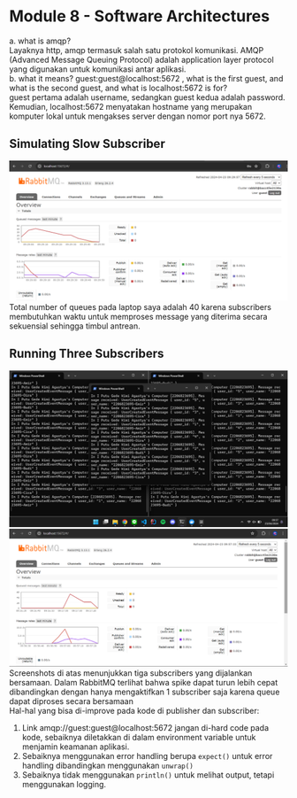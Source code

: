 # Module 8 - Software Architectures #
a. what is amqp?<br>
Layaknya http, amqp termasuk salah satu protokol komunikasi. AMQP (Advanced Message Queuing Protocol) adalah application layer protocol yang digunakan untuk komunikasi antar aplikasi. <br>
b. what it means? guest:guest@localhost:5672 , what is the first guest, and what is the second guest, and what is localhost:5672 is for? <br>
guest pertama adalah username, sedangkan guest kedua adalah password. Kemudian, localhost:5672 menyatakan hostname yang merupakan komputer lokal untuk mengakses server dengan nomor port nya 5672.
 ## Simulating Slow Subscriber ##
![Simulating Slow Subscriber](img/RMQSleep.png)
Total number of queues pada laptop saya adalah 40 karena subscribers membutuhkan waktu untuk memproses message yang diterima secara sekuensial sehingga timbul antrean.
## Running Three Subscribers ##
![Running Three Subscribers](img/3Sub.png)
![Monitoring Three Subscribers](img/RMQ3Sub.png)
Screenshots di atas menunjukkan tiga subscribers yang dijalankan bersamaan. Dalam RabbitMQ terlihat bahwa spike dapat turun lebih cepat dibandingkan dengan hanya mengaktifkan 1 subscriber saja karena queue dapat diproses secara bersamaan <br>
Hal-hal yang bisa di-improve pada kode di publisher dan subscriber:
1. Link amqp://guest:guest@localhost:5672 jangan di-hard code pada kode, sebaiknya diletakkan di dalam environment variable untuk menjamin keamanan aplikasi.
2. Sebaiknya menggunakan error handling berupa `expect()` untuk error handling dibandingkan menggunakan `unwrap()`
3.  Sebaiknya tidak menggunakan `println()` untuk melihat output, tetapi menggunakan logging.